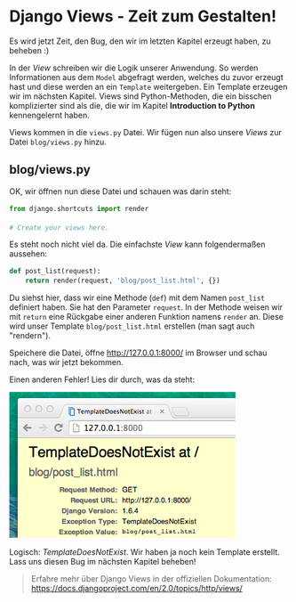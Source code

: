 # Django Views - Zeit zum Gestalten!

Es wird jetzt Zeit, den Bug, den wir im letzten Kapitel erzeugt haben, zu beheben :)

In der *View* schreiben wir die Logik unserer Anwendung. So werden Informationen aus dem `Model` abgefragt werden, welches du zuvor erzeugt hast und diese werden an ein `Template` weitergeben. Ein Template erzeugen wir im nächsten Kapitel. Views sind Python-Methoden, die ein bisschen komplizierter sind als die, die wir im Kapitel **Introduction to Python** kennengelernt haben.

Views kommen in die `views.py` Datei. Wir fügen nun also unsere *Views* zur Datei `blog/views.py` hinzu.

## blog/views.py

OK, wir öffnen nun diese Datei und schauen was darin steht:

```python
from django.shortcuts import render

# Create your views here.
```

Es steht noch nicht viel da. Die einfachste *View* kann folgendermaßen aussehen:

```python
def post_list(request):
    return render(request, 'blog/post_list.html', {})
```

Du siehst hier, dass wir eine Methode (`def`) mit dem Namen `post_list` definiert haben. Sie hat den Parameter `request`. In der Methode weisen wir mit `return` eine Rückgabe einer anderen Funktion namens `render` an. Diese wird unser Template `blog/post_list.html` erstellen (man sagt auch "rendern").

Speichere die Datei, öffne http://127.0.0.1:8000/ im Browser und schau nach, was wir jetzt bekommen.

Einen anderen Fehler! Lies dir durch, was da steht:

![Fehler](images/error.png)

Logisch: *TemplateDoesNotExist*. Wir haben ja noch kein Template erstellt. Lass uns diesen Bug im nächsten Kapitel beheben!

> Erfahre mehr über Django Views in der offiziellen Dokumentation: https://docs.djangoproject.com/en/2.0/topics/http/views/
